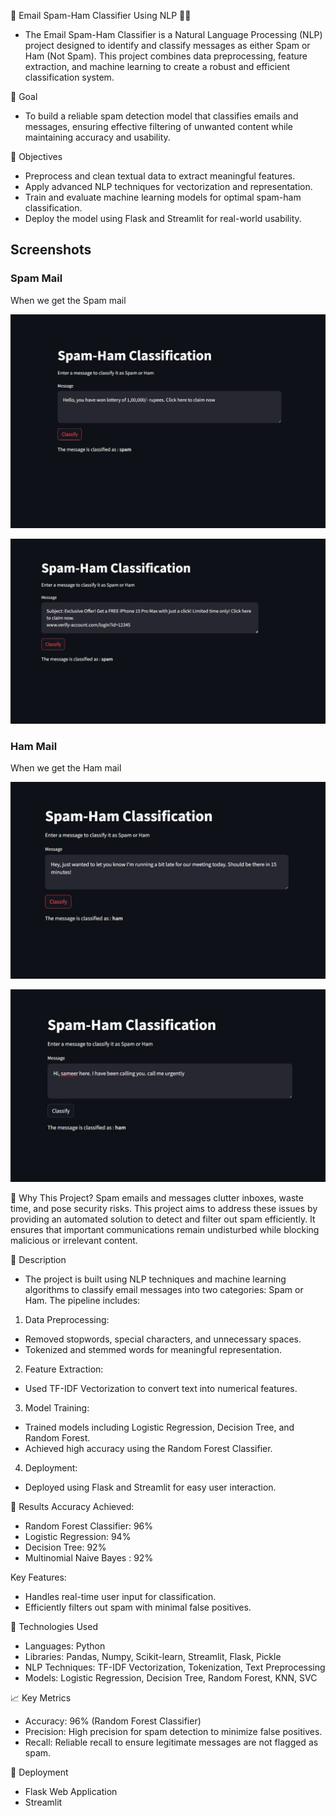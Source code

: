 📧 Email Spam-Ham Classifier Using NLP 🧠✨
* The Email Spam-Ham Classifier is a Natural Language Processing (NLP) project designed to identify and classify messages as either Spam or Ham (Not Spam). This project combines data preprocessing, feature extraction, and machine learning to create a robust and efficient classification system.

🎯 Goal
* To build a reliable spam detection model that classifies emails and messages, ensuring effective filtering of unwanted content while maintaining accuracy and usability.

🎯 Objectives
* Preprocess and clean textual data to extract meaningful features.
* Apply advanced NLP techniques for vectorization and representation.
* Train and evaluate machine learning models for optimal spam-ham classification.
* Deploy the model using Flask and Streamlit for real-world usability.

## Screenshots

### Spam Mail
When we get the Spam mail

![Homepage Screenshot](screenshot/spam1.png)

![Homepage Screenshot](screenshot/spam2.png)

### Ham Mail
When we get the Ham mail

![Homepage Screenshot](screenshot/ham1.png)

![Homepage Screenshot](screenshot/ham2.png)

🤔 Why This Project?
Spam emails and messages clutter inboxes, waste time, and pose security risks. This project aims to address these issues by providing an automated solution to detect and filter out spam efficiently. It ensures that important communications remain undisturbed while blocking malicious or irrelevant content.

💼 Description
* The project is built using NLP techniques and machine learning algorithms to classify email messages into two categories: Spam or Ham. The pipeline includes:

1. Data Preprocessing:
* Removed stopwords, special characters, and unnecessary spaces.
* Tokenized and stemmed words for meaningful representation.
  
2. Feature Extraction:
* Used TF-IDF Vectorization to convert text into numerical features.
  
3. Model Training:
* Trained models including Logistic Regression, Decision Tree, and Random Forest.
* Achieved high accuracy using the Random Forest Classifier.
  
4. Deployment:
* Deployed using Flask and Streamlit for easy user interaction.

🌟 Results
Accuracy Achieved:
* Random Forest Classifier: 96%
* Logistic Regression: 94%
* Decision Tree: 92%
* Multinomial Naive Bayes : 92%
  
Key Features:
* Handles real-time user input for classification.
* Efficiently filters out spam with minimal false positives.

🔧 Technologies Used
* Languages: Python
* Libraries: Pandas, Numpy, Scikit-learn, Streamlit, Flask, Pickle
* NLP Techniques: TF-IDF Vectorization, Tokenization, Text Preprocessing
* Models: Logistic Regression, Decision Tree, Random Forest, KNN, SVC

📈 Key Metrics
* Accuracy: 96% (Random Forest Classifier)
* Precision: High precision for spam detection to minimize false positives.
* Recall: Reliable recall to ensure legitimate messages are not flagged as spam.

🚀 Deployment
* Flask Web Application
* Streamlit 
